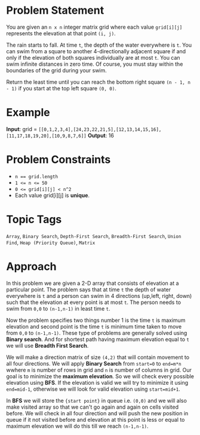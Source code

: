 # Problem Statement

You are given an `n x n` integer matrix grid where each value `grid[i][j]` represents the elevation at that point `(i, j)`.

The rain starts to fall. At time `t`, the depth of the water everywhere is `t`. You can swim from a square to another 4-directionally adjacent square if and only if the elevation of both squares individually are 
at most `t`. You can swim infinite distances in zero time. Of course, you must stay within the boundaries of the grid during your swim.

Return the least time until you can reach the bottom right square `(n - 1, n - 1)` if you start at the top left square `(0, 0)`.

# Example 

**Input**: grid = `[[0,1,2,3,4],[24,23,22,21,5],[12,13,14,15,16],[11,17,18,19,20],[10,9,8,7,6]]`
**Output**: 16

# Problem Constraints

- `n == grid.length`
- `1 <= n <= 50`
- `0 <= grid[i][j] < n^2`
- Each value grid[i][j] is **unique**.

# Topic Tags

`Array`, `Binary Search`, `Depth-First Search`, `Breadth-First Search`, `Union Find`, `Heap (Priority Queue)`, `Matrix`

# Approach

In this problem we are given a 2-D array that consists of elevation at a particular point. The problem says that at time `t` the depth of water everywhere is `t` and a person can swim in 4 directions (up,left,
right, down) such that the elevation at every point is at most `t`. The person needs to swim from `0,0` to `(n-1,n-1)` in least time `t`. 

Now the problem specifies two things number 1 is the time `t` is maximum elevation and second point is the time `t` is minimum time taken to move from `0,0` to `(n-1,n-1)`. These type of problems are generally
solved using **Binary search**. And for shortest path having maximum elevation equal to `t` we will use **Breadth First Search**.

We will make a direction matrix of size `(4,2)` that will contain movement to all four directions. We will apply **Binary Search** from `start=0` to `end=m*n` wwhere `m` is number of rows in grid and `n` is 
number of columns in grid. Our goal is to minimize the **maximum elevation**. So we will check every possible elevation using **BFS**. If the elevation is valid we will try to minimize it using `end=mid-1`, 
otherwise we will look for valid elevation using `start=mid+1`.

In **BFS** we will store the `{start point}` in queue i.e. `(0,0)` and we will also make visited array so that we can't go again and again on cells visited before. We will check in all four direction and will
push the new position in queue if it not visited before and elevation at this point is less or equal to maximum elevation we will do this till we reach `(n-1,n-1)`. 
